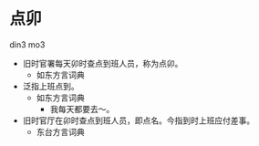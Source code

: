 # 点卯
din3 mo3
+ 旧时官署每天卯时查点到班人员，称为点卯。
  * 如东方言词典
+ 泛指上班点到。
  * 如东方言词典
    - 我每天都要去～。
+ 旧时官厅在卯时查点到班人员，即点名。今指到时上班应付差事。
  * 东台方言词典

